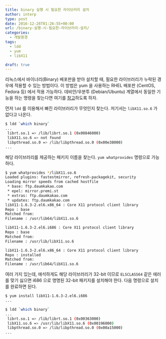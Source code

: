 ```yaml
---
title: binary 실행 시 필요한 라이브러리 설치
author: interp
type: post
date: 2016-12-26T01:26:55+00:00
url: /binary-실행-시-필요한-라이브러리-설치/
categories:
  - 개발환경
tags:
  - ldd
  - yum
  - libX11

draft: true
---
```

리눅스에서 바이너리(Binary) 배포판을 받아 설치할 때, 필요한 라이브러리가 누락된 경우에 적용할 수 있는 방법이다. 이 방법은 yum 을 사용하는 RHEL 배포판 (CentOS, Fedora 등) 에서 적용 가능하다. 데비안/우분투 (Debian/Ubuntu) 계열에서 동일한 기능을 하는 명령을 찾는다면 여기를 [참고][1]하도록 하자.

먼저 `ldd` 를 이용해서 빠진 라이브러리가 무엇인지 찾는다. 저기서는 `libX11.so.6` 가 없다고 나온다.

```bash
$ ldd `which binary`
...
 librt.so.1 => /lib/librt.so.1 (0x00846000)
 libX11.so.6 => not found
 libpthread.so.0 => /lib/libpthread.so.0 (0x00e38000)
...
```

해당 라이브러리를 제공하는 패키지 이름을 찾는다. `yum whatprovides` 명령으로 가능하다.

```bash
$ yum whatprovides */libX11.so.6
Loaded plugins: fastestmirror, refresh-packagekit, security
Loading mirror speeds from cached hostfile
 * base: ftp.daumkakao.com
 * epel: mirror.premi.st
 * extras: ftp.daumkakao.com
 * updates: ftp.daumkakao.com
libX11-1.6.3-2.el6.x86_64 : Core X11 protocol client library
Repo : base
Matched from:
Filename : /usr/lib64/libX11.so.6

libX11-1.6.3-2.el6.i686 : Core X11 protocol client library
Repo : base
Matched from:
Filename : /usr/lib/libX11.so.6

libX11-1.6.3-2.el6.x86_64 : Core X11 protocol client library
Repo : installed
Matched from:
Filename : /usr/lib64/libX11.so.6
```

여러 가지 있는데, 애석하게도 해당 라이브러리가 32-bit 이므로 `ELSCLASS64` 같은 에러를 맞기 싫으면 i686 으로 명명된 32-bit 패키지를 설치해야 한다. 다음 명령으로 설치를 완료하면 된다.

```bash
$ yum install libX11-1.6.3-2.el6.i686
...

$ ldd `which binary`
...
 librt.so.1 => /lib/librt.so.1 (0x00363000)
 libX11.so.6 => /usr/lib/libX11.so.6 (0x00196000)
 libpthread.so.0 => /lib/libpthread.so.0 (0x00a15000)
...
```

 [1]: http://nicholaskuechler.com/2011/02/10/debian-ubuntu-equivalents-of-yum-whatprovides/
